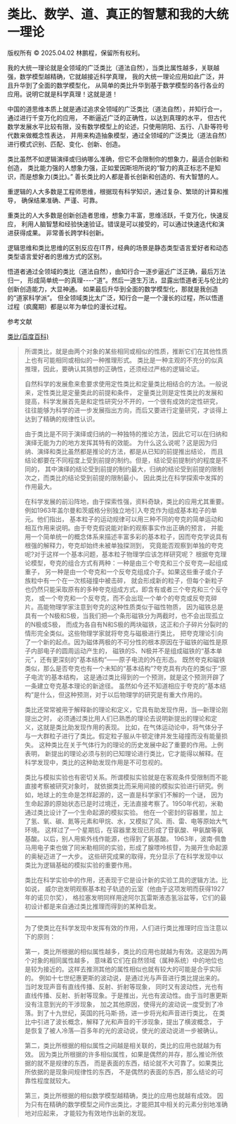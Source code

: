 # 类比、数学、道、真正的智慧和我的大统一理论

版权所有 © 2025.04.02 林鹏程，保留所有权利。

我的大统一理论就是全领域的广泛类比（道法自然），当类比属性越多，关联越强，数学模型越精确，它就越接近科学真理，
我的大统一理论应用如此广泛，并且升华到了全面的数学模型化，
从简单的类比升华到基于数学模型的各行各业的应用。说明它就是科学真理！这就是道！

中国的道思维本质上就是通过追求全领域的广泛类比（道法自然），并知行合一，通过进行千变万化的应用，
不断逼近广泛的正确性，以达到真理的水平，
但古代数学发展水平比较有限，没有数学模型上的论述，只使用阴阳、五行、八卦等符号代数来做概念性表达，
并用来构造抽象模型，通过全领域的广泛类比（道法自然）进行模式识别、匹配、变化、创新、创造。

类比虽然不如逻辑演绎或归纳哪么准确，但它不会限制你的想象力，最适合创新和创造，
类比能力强的人想象力强，正如爱因斯坦所说的“智力的真正标志不是知识，而是想象力(类比)。”
善长类比的人都是善长创新和创造的、有大智慧的人。

重逻辑的人大多数是工程师思维，根据现有科学知识，通过复杂、繁琐的计算和推导，
确保结果准确、严谨、可靠。

重类比的人大多数是创新创造者思维，想象力丰富，思维活跃，千变万化，快速反应，
利用人脑智慧和经验快速验证。错误是可以接受的，可以通过快速迭代和演进获得成果。
非常善长跨学科创新。

逻辑思维和类比思维的区别反应在IT界，经典的场景是静态类型语言爱好者和动态类型语言爱好者的思维方式的区别。

悟道者通过全领域的类比（道法自然），由知行合一逐步逼近广泛正确，最后万法归一，
形成简单统一的真理----“道”。然后一道生万法，显露出悟道者无与伦比的创新创造能力，大显神通。
如果最后升华到全面的数学模型化，那就是我创造的“道家科学派”。
但全领域类比太广泛，知行合一是一个漫长的过程，所以悟道过程（疯魔期）都是以年为单位的漫长过程。

参考文献

[类比(百度百科)](https://baike.baidu.com/item/%E7%B1%BB%E6%AF%94/8046866)

> 所谓类比，就是由两个对象的某些相同或相似的性质，推断它们在其他性质上也有可能相同或相似的一种推理形式。
> 类比是一种主观的不充分的似真推理，因此，要确认其猜想的正确性，还须经过严格的逻辑论证。
> 
> 自然科学的发展愈来愈要求使用定性类比和定量类比相结合的方法。一般说来，定性类比是定量类此的前提和条件，
> 定量类比则是定性类比的发展和提高，科学发展首先是和定性研究分不开的，一个很有成效的定性研究，
> 往往能够为科学的进一步发展指出方向，而后又要进行定量研究，才谈得上达到了精确的规律性认识。
>
> 由于类比是不同于演绎或归纳的一种独特的推论方法，因此它可以在归纳和演绎无能为力的地方发挥其特有的效能。
> 为什么这么说呢？这是因为归纳、演绎和类比虽然都是推论的方法，都是从已知的前提推出结论，
> 而且结论都要在不同程度上受到前提的制约。但是，结论受前提制约的程度是不同的，
> 其中演绎的结论受到前提的制约最大，归纳的结论受到前提的限制次之，而类比的结论受到前提的限制最小，
> 因此类比在科学探索中发挥的作用最大。
> 
> 在科学发展的前沿阵地，由于探索性强，资料奇缺，类比的应用尤其重要。
> 例如1963年盖尔曼和茨威格分别独立地引入夸克作为组成基本粒子的单元。他们指出，
> 基本粒子的运动规律可以用三种不同的夸克的简单运动和相互作用来说明。由于夸克假说能对新的观察事实作出正确的预言，
> 并能用一个简单统一的概念体系来描述丰富多彩的基本粒子，因而夸克学说具有根强的解释力，夸克却始终未被单独探测到，
> 究竟能否观察到单独的夸克呢?对于这样一个基本问题，基本粒子物理学应该怎样研究呢？
> 根据夸克理论模型，夸克的组合方式有两种：一种是由三个夸克和三个反夸克—起组成重子，
> 另一种是由一个夸克和一个反夸克组成介子。如果这些重子或介子族粒中有一个在一次核碰撞中被击碎，
> 就会形成新的粒子，但每个新粒子也仍然只能采取原有的多种夸克组成方式，即含有或者三个夸克和三个反夺克，
> 或一个夸克和一个反夸克，而不会出现一个单个的夸克或反夸克碎片。高能物理学家注意到夸克的这种性质类似于磁性物质，
> 因为磁铁总是具有一个N极和S极，当我们把—个条形磁铁分为两截时，也不会出现孤立的N极或S极，
> 而成为各自有N和S极的两块磁铁，这正和介子碎片分裂时的情形完全类似。这些物理学家就将夸克与磁极进行类比，
> 把夸克理论引向了一个新的起点。因为磁体两极的不可分性的根本原因在于磁铁的磁性是原子内部电子的圆周运动产生的，
> 磁铁的S、N极并不是组成磁铁的“基本单元”，还有更深刻的“基本结构”——原子电流的外在形态。
> 既然夸克和磁铁类似，那么是否夸克也有一个未知的“基本结构”?夸克具有内在的类似于“原子电流’的基本结构，
> 这是通过类比得到的一个预测，就是这个预测开辟了一条建立夸克基本理论的新途径。
> 虽然如今还不知道相应于夸克的“基本结构”是什么，但这种预测，对于以后物理学的研究是有重大作用的。
> 
> 类比还常常被用于解释新的理论和定义，它具有助发现作用，当—新理论刚提出之时，
> 必须通过类比用人们已熟悉的理论去说明新提出的理论和定义，这就是类比助发现作用的表现。
> 比如，在气体运动论中，将气体分子与一大群粒子进行了类比。假定粒子服从牛顿定律并发生碰撞而没有能量损失。
> 这种类比在关于气体行为的理论的历史发展中起了重要的作用。上例表明，
> 新提出的理论必须与别的已知理论进行类比，它才能得以解释。在科学发现中，类比的这种助发现作用是不可忽视的。
> 
> 类比与模拟实验也有密切关系。所谓模拟实验就是在客观条件受限制而不能直接考察被研究对象时，
> 就依据类比而采用间接的模拟实验进行研究。例如，地球上的生命是怎样起源的，这一直是科学家们不解的一个谜，
> 因为生命起源的原始状态已是时过境迁，无法直接考察了。1950年代初，米勒通过类比设计了—个生命起源的模拟实验。
> 他在一个密封的容器里，加上了氢、氧、碳、氮等元素和甲烷、水，又模拟了风、雨、雷、电等原始大气环境。
> 这样过了一个星期后，在容器里发现已形成了苷氨酸、甲氨酸等氨基酸。以后，别人用紫外线作能源，也得到了氨基酸。
> 1963年，波南·佩鲁马用电子束也做了同米勒相同的实验，形成了腺嘌呤核苷，为揭开生命起源的奥秘迈进了一大步。
> 这些研究成果的取得，充分显示了在科学发现中以类比为逻辑基础的模拟实验的重要作用。
> 
> 类比在科学实验中的作用，还表现于它是设计新的实验工具的逻辑方法。比如说，
> 威尔逊发明观察基本粒子轨迹的云室（他由于这项发明而获得1927年的诺贝尔奖），
> 格拉塞发明同样用途阿尔瓦雷斯液态氢浴盆等，它们的最初设计都是来自通过类比推理而得到的某种启发。
> 
> -------
> 
> 为了使类比在科学发现中发挥有效的作用，人们进行类比推理时应当注意以下的原则：
> 
> 第一，类比所根据的相似属性越多，类比的应用也就越为有效。这是因为两个对象的相同属性越多，
> 意味着它们在自然领域（属种系统）中的地位也是较为接近的。这样去推测其他的属性相似也就有较大的可能是合乎实际的。
> 例如十七世纪惠更斯的波动说，是通过光与声音进行类比提出来的。当时发现声音有直线传播、反射、折射等现象，
> 同时又有波动性，光也有直线传播、反射、折射等现象。于是推出，光也有波动性。由于当时惠更斯没有注意到光的干涉现象，
> 加之其他原因，使得光的波动说一度受到了冷落。到了十九世纪，英国的托马斯·扬，进一步将光和声音进行类比，
> 在类比中引进了波长概念，解释了光和声音的干涉现象，提出了横波概念，
> 于是恢复了被人冷落—百多年的光的波动说，使光的波动说进一步被确认。
> 
> 第二，类比所根据的相似属性之间越是相关联的，类比的应用也就越为有效。
> 因为类比所根据的许多相似属性，如果是偶然的并存，那么推论所依据的就不是规律的东西，
> 而是表面的东西，结论就不大可靠了。如果类比所依据的是现象间规律性的东西，
> 不是偶然的表面的东西，那么结论的可靠性程度就较大。
> 
> 第三，类比所根据的相似数学模型越精确，类比的应用也就越有成效。
> 因为只有在精确的数学模型之间作出类比，才能把其中相关的元素分别地准确地对应起来，
> 才能较为有效地作出新的发现。
